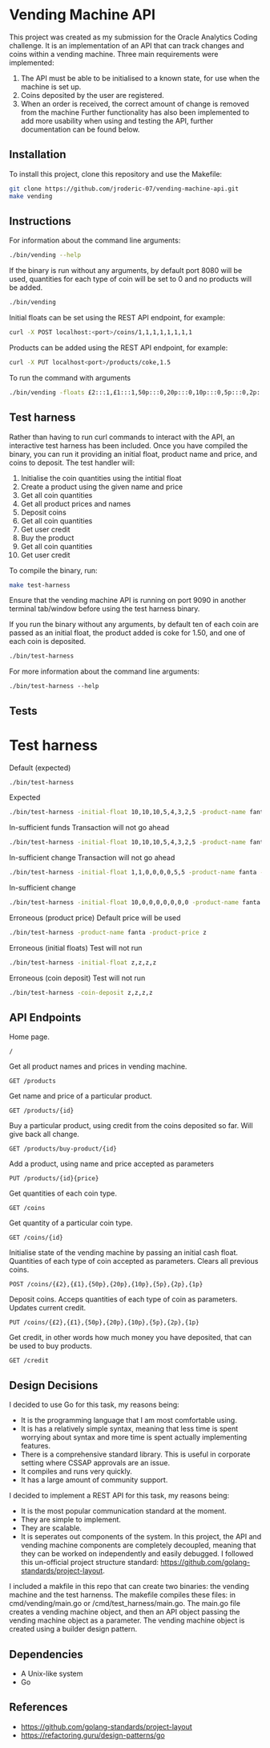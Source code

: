 # Vending Machine API
This project was created as my submission for the Oracle Analytics Coding challenge. It is an implementation of an API that can track changes and coins within a vending machine.
Three main requirements were implemented:
1. The API must be able to be initialised to a known state, for use when the machine is set up.
2. Coins deposited by the user are registered.
3. When an order is received, the correct amount of change is removed from the machine
Further functionality has also been implemented to add more usability when using and testing the API, further documentation can be found below.

## Installation
To install this project, clone this repository and use the Makefile:
```bash
git clone https://github.com/jroderic-07/vending-machine-api.git
make vending
```

## Instructions
For information about the command line arguments:
```bash
./bin/vending --help
```

If the binary is run without any arguments, by default port 8080 will be used, quantities for each type of coin will be set to 0 and no products will be added.
```bash
./bin/vending
```

Initial floats can be set using the REST API endpoint, for example:
```bash
curl -X POST localhost:<port>/coins/1,1,1,1,1,1,1,1
```

Products can be added using the REST API endpoint, for example:
```bash
curl -X PUT localhost<port>/products/coke,1.5
```

To run the command with arguments
```bash
./bin/vending -floats £2:::1,£1:::1,50p:::0,20p:::0,10p:::0,5p:::0,2p:::0,1p:::0 -products coke:::1.5 -port :9090
```

## Test harness
Rather than having to run curl commands to interact with the API, an interactive test harness has been included.
Once you have compiled the binary, you can run it providing an initial float, product name and price, and coins to deposit.
The test handler will:
1. Initialise the coin quantities using the intitial float
2. Create a product using the given name and price
3. Get all coin quantities
4. Get all product prices and names
5. Deposit coins
6. Get all coin quantities
7. Get user credit
8. Buy the product
9. Get all coin quantities
10. Get user credit

To compile the binary, run:
```bash
make test-harness
```

Ensure that the vending machine API is running on port 9090 in another terminal tab/window before using the test harness binary.

If you run the binary without any arguments, by default ten of each coin are passed as an initial float, the product added is coke for 1.50, and one of each coin is deposited.
```bash
./bin/test-harness
```

For more information about the command line arguments:
```
./bin/test-harness --help
```

## Tests
# Test harness
Default (expected)
```bash
./bin/test-harness
```

Expected
```bash
./bin/test-harness -initial-float 10,10,10,5,4,3,2,5 -product-name fanta -product-price 3 -coin-deposit 1,0,3,2,0,0,0,0
```

In-sufficient funds
Transaction will not go ahead
```bash
./bin/test-harness -initial-float 10,10,10,5,4,3,2,5 -product-name fanta -product-price 3 -coin-deposit 1,0,1,0,0,0,0,0
```

In-sufficient change
Transaction will not go ahead
```bash
./bin/test-harness -initial-float 1,1,0,0,0,0,5,5 -product-name fanta -product-price 3 -coin-deposit 2,1,1,1,0,0,0,0
```

In-sufficient change
```bash
./bin/test-harness -initial-float 10,0,0,0,0,0,0,0 -product-name fanta -product-price 3.5 -coin-deposit 2,0,0,0,0,0,0,0
```

Erroneous (product price)
Default price will be used
```bash
./bin/test-harness -product-name fanta -product-price z
```

Erroneous (initial floats)
Test will not run
```bash
./bin/test-harness -initial-float z,z,z,z
```

Erroneous (coin deposit)
Test will not run
```bash
./bin/test-harness -coin-deposit z,z,z,z
```

## API Endpoints
Home page.
```
/
```

Get all product names and prices in vending machine.
```
GET /products
```

Get name and price of a particular product.
```
GET /products/{id}
```

Buy a particular product, using credit from the coins deposited so far. Will give back all change.
```
GET /products/buy-product/{id}
```

Add a product, using name and price accepted as parameters
```
PUT /products/{id}{price}
```

Get quantities of each coin type.
```
GET /coins
```

Get quantity of a particular coin type.
```
GET /coins/{id}
```

Initialise state of the vending machine by passing an initial cash float. Quantities of each type of coin accepted as parameters. Clears all previous coins.
```
POST /coins/{£2},{£1},{50p},{20p},{10p},{5p},{2p},{1p}
```

Deposit coins. Acceps quantities of each type of coin as parameters. Updates current credit.
```
PUT /coins/{£2},{£1},{50p},{20p},{10p},{5p},{2p},{1p}
```

Get credit, in other words how much money you have deposited, that can be used to buy products.
```
GET /credit
```

## Design Decisions
I decided to use Go for this task, my reasons being:
- It is the programming language that I am most comfortable using.
- It is has a relatively simple syntax, meaning that less time is spent worrying about syntax and more time is spent actually implementing features.
- There is a comprehensive standard library. This is useful in corporate setting where CSSAP approvals are an issue.
- It compiles and runs very quickly.
- It has a large amount of community support.

I decided to implement a REST API for this task, my reasons being:
- It is the most popular communication standard at the moment.
- They are simple to implement.
- They are scalable.
- It is seperates out components of the system. In this project, the API and vending machine components are completely decoupled, meaning that they can be worked on independently and easily debugged. 
I followed this un-official project structure standard: https://github.com/golang-standards/project-layout.

I included a makfile in this repo that can create two binaries: the vending machine and the test harnenss.
The makefile compiles these files: in cmd/vending/main.go or /cmd/test_harness/main.go.
The main.go file creates a vending machine object, and then an API object passing the vending machine object as a parameter.
The vending machine object is created using a builder design pattern.

## Dependencies
- A Unix-like system
- Go

## References
- https://github.com/golang-standards/project-layout
- https://refactoring.guru/design-patterns/go 
